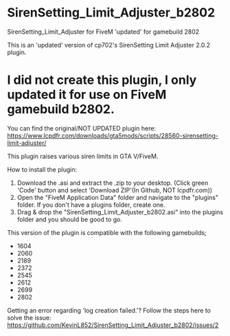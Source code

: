 # SirenSetting_Limit_Adjuster_b2802
SirenSetting_Limit_Adjuster for FiveM 'updated' for gamebuild 2802

This is an 'updated' version of cp702's SirenSetting Limit Adjuster 2.0.2 plugin.

# I did not create this plugin, I only updated it for use on FiveM gamebuild b2802.
You can find the original/NOT UPDATED plugin here: https://www.lcpdfr.com/downloads/gta5mods/scripts/28560-sirensetting-limit-adjuster/

This plugin raises various siren limits in GTA V/FiveM.

How to install the plugin:
1. Download the .asi and extract the .zip to your desktop. (Click green 'Code' button and select 'Download ZIP'(In Github, NOT lcpdfr.com))
2. Open the "FiveM Application Data" folder and navigate to the "plugins" folder. If you don't have a plugins folder, create one.
3. Drag & drop the "SirenSetting_Limit_Adjuster_b2802.asi" into the plugins folder and you should be good to go.


This version of the plugin is compatible with the following gamebuilds;
- 1604
- 2060
- 2189
- 2372
- 2545
- 2612
- 2699
- 2802

Getting an error regarding 'log creation failed.'?
Follow the steps here to solve the issue: https://github.com/KevinL852/SirenSetting_Limit_Adjuster_b2802/issues/2
